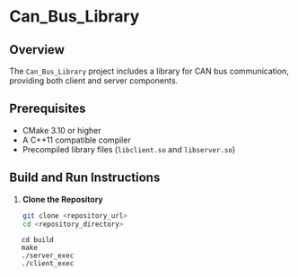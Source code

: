 # Can_Bus_Library

## Overview

The `Can_Bus_Library` project includes a library for CAN bus communication, providing both client and server components.

## Prerequisites

- CMake 3.10 or higher
- A C++11 compatible compiler
- Precompiled library files (`libclient.so` and `libserver.so`)



## Build and Run Instructions

1. **Clone the Repository**

   ```sh
   git clone <repository_url>
   cd <repository_directory>

 ```mkdir build
    cd build
    make
    ./server_exec
    ./client_exec